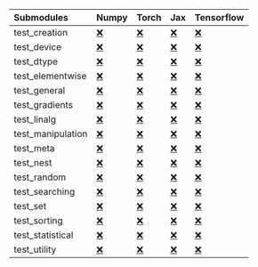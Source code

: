 | Submodules        | Numpy                                                                                                                           | Torch                                                                                                                           | Jax                                                                                                                             | Tensorflow                                                                                                                      |
|:------------------|:--------------------------------------------------------------------------------------------------------------------------------|:--------------------------------------------------------------------------------------------------------------------------------|:--------------------------------------------------------------------------------------------------------------------------------|:--------------------------------------------------------------------------------------------------------------------------------|
| test_creation     | <a href="https://github.com/unifyai/ivy/runs/7935592072?check_suite_focus=true" rel="noopener noreferrer" target="_blank">❌</a> | <a href="https://github.com/unifyai/ivy/runs/7935592592?check_suite_focus=true" rel="noopener noreferrer" target="_blank">❌</a> | <a href="https://github.com/unifyai/ivy/runs/7935593107?check_suite_focus=true" rel="noopener noreferrer" target="_blank">❌</a> | <a href="https://github.com/unifyai/ivy/runs/7935593475?check_suite_focus=true" rel="noopener noreferrer" target="_blank">❌</a> |
| test_device       | <a href="https://github.com/unifyai/ivy/runs/7935592110?check_suite_focus=true" rel="noopener noreferrer" target="_blank">❌</a> | <a href="https://github.com/unifyai/ivy/runs/7935592615?check_suite_focus=true" rel="noopener noreferrer" target="_blank">❌</a> | <a href="https://github.com/unifyai/ivy/runs/7935593127?check_suite_focus=true" rel="noopener noreferrer" target="_blank">❌</a> | <a href="https://github.com/unifyai/ivy/runs/7935593518?check_suite_focus=true" rel="noopener noreferrer" target="_blank">❌</a> |
| test_dtype        | <a href="https://github.com/unifyai/ivy/runs/7935592144?check_suite_focus=true" rel="noopener noreferrer" target="_blank">❌</a> | <a href="https://github.com/unifyai/ivy/runs/7935592636?check_suite_focus=true" rel="noopener noreferrer" target="_blank">❌</a> | <a href="https://github.com/unifyai/ivy/runs/7935593157?check_suite_focus=true" rel="noopener noreferrer" target="_blank">❌</a> | <a href="https://github.com/unifyai/ivy/runs/7935593582?check_suite_focus=true" rel="noopener noreferrer" target="_blank">❌</a> |
| test_elementwise  | <a href="https://github.com/unifyai/ivy/runs/7935592180?check_suite_focus=true" rel="noopener noreferrer" target="_blank">❌</a> | <a href="https://github.com/unifyai/ivy/runs/7935592670?check_suite_focus=true" rel="noopener noreferrer" target="_blank">❌</a> | <a href="https://github.com/unifyai/ivy/runs/7935593184?check_suite_focus=true" rel="noopener noreferrer" target="_blank">❌</a> | <a href="https://github.com/unifyai/ivy/runs/7935593629?check_suite_focus=true" rel="noopener noreferrer" target="_blank">❌</a> |
| test_general      | <a href="https://github.com/unifyai/ivy/runs/7935592207?check_suite_focus=true" rel="noopener noreferrer" target="_blank">❌</a> | <a href="https://github.com/unifyai/ivy/runs/7935592706?check_suite_focus=true" rel="noopener noreferrer" target="_blank">❌</a> | <a href="https://github.com/unifyai/ivy/runs/7935593206?check_suite_focus=true" rel="noopener noreferrer" target="_blank">❌</a> | <a href="https://github.com/unifyai/ivy/runs/7935593701?check_suite_focus=true" rel="noopener noreferrer" target="_blank">❌</a> |
| test_gradients    | <a href="https://github.com/unifyai/ivy/runs/7935592246?check_suite_focus=true" rel="noopener noreferrer" target="_blank">❌</a> | <a href="https://github.com/unifyai/ivy/runs/7935592762?check_suite_focus=true" rel="noopener noreferrer" target="_blank">❌</a> | <a href="https://github.com/unifyai/ivy/runs/7935593222?check_suite_focus=true" rel="noopener noreferrer" target="_blank">❌</a> | <a href="https://github.com/unifyai/ivy/runs/7935593767?check_suite_focus=true" rel="noopener noreferrer" target="_blank">❌</a> |
| test_linalg       | <a href="https://github.com/unifyai/ivy/runs/7935592286?check_suite_focus=true" rel="noopener noreferrer" target="_blank">❌</a> | <a href="https://github.com/unifyai/ivy/runs/7935592800?check_suite_focus=true" rel="noopener noreferrer" target="_blank">❌</a> | <a href="https://github.com/unifyai/ivy/runs/7935593246?check_suite_focus=true" rel="noopener noreferrer" target="_blank">❌</a> | <a href="https://github.com/unifyai/ivy/runs/7935593835?check_suite_focus=true" rel="noopener noreferrer" target="_blank">❌</a> |
| test_manipulation | <a href="https://github.com/unifyai/ivy/runs/7935592323?check_suite_focus=true" rel="noopener noreferrer" target="_blank">❌</a> | <a href="https://github.com/unifyai/ivy/runs/7935592836?check_suite_focus=true" rel="noopener noreferrer" target="_blank">❌</a> | <a href="https://github.com/unifyai/ivy/runs/7935593267?check_suite_focus=true" rel="noopener noreferrer" target="_blank">❌</a> | <a href="https://github.com/unifyai/ivy/runs/7935593886?check_suite_focus=true" rel="noopener noreferrer" target="_blank">❌</a> |
| test_meta         | <a href="https://github.com/unifyai/ivy/runs/7935592363?check_suite_focus=true" rel="noopener noreferrer" target="_blank">❌</a> | <a href="https://github.com/unifyai/ivy/runs/7935592857?check_suite_focus=true" rel="noopener noreferrer" target="_blank">❌</a> | <a href="https://github.com/unifyai/ivy/runs/7935593296?check_suite_focus=true" rel="noopener noreferrer" target="_blank">❌</a> | <a href="https://github.com/unifyai/ivy/runs/7935593945?check_suite_focus=true" rel="noopener noreferrer" target="_blank">❌</a> |
| test_nest         | <a href="https://github.com/unifyai/ivy/runs/7935592391?check_suite_focus=true" rel="noopener noreferrer" target="_blank">❌</a> | <a href="https://github.com/unifyai/ivy/runs/7935592888?check_suite_focus=true" rel="noopener noreferrer" target="_blank">❌</a> | <a href="https://github.com/unifyai/ivy/runs/7935593319?check_suite_focus=true" rel="noopener noreferrer" target="_blank">❌</a> | <a href="https://github.com/unifyai/ivy/runs/7935594005?check_suite_focus=true" rel="noopener noreferrer" target="_blank">❌</a> |
| test_random       | <a href="https://github.com/unifyai/ivy/runs/7935592421?check_suite_focus=true" rel="noopener noreferrer" target="_blank">❌</a> | <a href="https://github.com/unifyai/ivy/runs/7935592931?check_suite_focus=true" rel="noopener noreferrer" target="_blank">❌</a> | <a href="https://github.com/unifyai/ivy/runs/7935593337?check_suite_focus=true" rel="noopener noreferrer" target="_blank">❌</a> | <a href="https://github.com/unifyai/ivy/runs/7935594061?check_suite_focus=true" rel="noopener noreferrer" target="_blank">❌</a> |
| test_searching    | <a href="https://github.com/unifyai/ivy/runs/7935592450?check_suite_focus=true" rel="noopener noreferrer" target="_blank">❌</a> | <a href="https://github.com/unifyai/ivy/runs/7935592965?check_suite_focus=true" rel="noopener noreferrer" target="_blank">❌</a> | <a href="https://github.com/unifyai/ivy/runs/7935593356?check_suite_focus=true" rel="noopener noreferrer" target="_blank">❌</a> | <a href="https://github.com/unifyai/ivy/runs/7935594105?check_suite_focus=true" rel="noopener noreferrer" target="_blank">❌</a> |
| test_set          | <a href="https://github.com/unifyai/ivy/runs/7935592485?check_suite_focus=true" rel="noopener noreferrer" target="_blank">❌</a> | <a href="https://github.com/unifyai/ivy/runs/7935592995?check_suite_focus=true" rel="noopener noreferrer" target="_blank">❌</a> | <a href="https://github.com/unifyai/ivy/runs/7935593378?check_suite_focus=true" rel="noopener noreferrer" target="_blank">❌</a> | <a href="https://github.com/unifyai/ivy/runs/7935594147?check_suite_focus=true" rel="noopener noreferrer" target="_blank">❌</a> |
| test_sorting      | <a href="https://github.com/unifyai/ivy/runs/7935592507?check_suite_focus=true" rel="noopener noreferrer" target="_blank">❌</a> | <a href="https://github.com/unifyai/ivy/runs/7935593038?check_suite_focus=true" rel="noopener noreferrer" target="_blank">❌</a> | <a href="https://github.com/unifyai/ivy/runs/7935593394?check_suite_focus=true" rel="noopener noreferrer" target="_blank">❌</a> | <a href="https://github.com/unifyai/ivy/runs/7935594189?check_suite_focus=true" rel="noopener noreferrer" target="_blank">❌</a> |
| test_statistical  | <a href="https://github.com/unifyai/ivy/runs/7935592543?check_suite_focus=true" rel="noopener noreferrer" target="_blank">❌</a> | <a href="https://github.com/unifyai/ivy/runs/7935593065?check_suite_focus=true" rel="noopener noreferrer" target="_blank">❌</a> | <a href="https://github.com/unifyai/ivy/runs/7935593416?check_suite_focus=true" rel="noopener noreferrer" target="_blank">❌</a> | <a href="https://github.com/unifyai/ivy/runs/7935594222?check_suite_focus=true" rel="noopener noreferrer" target="_blank">❌</a> |
| test_utility      | <a href="https://github.com/unifyai/ivy/runs/7935592572?check_suite_focus=true" rel="noopener noreferrer" target="_blank">❌</a> | <a href="https://github.com/unifyai/ivy/runs/7935593087?check_suite_focus=true" rel="noopener noreferrer" target="_blank">❌</a> | <a href="https://github.com/unifyai/ivy/runs/7935593441?check_suite_focus=true" rel="noopener noreferrer" target="_blank">❌</a> | <a href="https://github.com/unifyai/ivy/runs/7935594254?check_suite_focus=true" rel="noopener noreferrer" target="_blank">❌</a> |